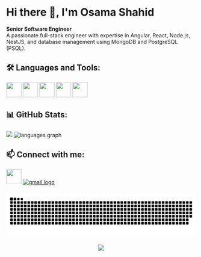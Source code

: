 # Hi there 👋, I'm Osama Shahid

**Senior Software Engineer**  
A passionate full-stack engineer with expertise in Angular, React, Node.js, NestJS, and database management using MongoDB and PostgreSQL (PSQL).

## 🛠️ Languages and Tools:

<img src="https://cdn.jsdelivr.net/gh/devicons/devicon/icons/angularjs/angularjs-original.svg" width="40" height="40"/> 
<img src="https://cdn.jsdelivr.net/gh/devicons/devicon/icons/react/react-original.svg" width="40" height="40"/>
<img src="https://cdn.jsdelivr.net/gh/devicons/devicon/icons/nodejs/nodejs-original.svg" width="40" height="40"/> 
<img src="https://cdn.jsdelivr.net/gh/devicons/devicon/icons/mongodb/mongodb-original.svg" width="40" height="40"/>
<img src="https://cdn.jsdelivr.net/gh/devicons/devicon/icons/postgresql/postgresql-original.svg" width="40" height="40"/>

## 📊 GitHub Stats:

###

<picture>
  <source
    srcset="https://github-readme-stats.vercel.app/api?username=OsamaShahid&show_icons=true&theme=dark"
    media="(prefers-color-scheme: dark)"
  />
  <source
    srcset="https://github-readme-stats.vercel.app/api?username=OsamaShahid&show_icons=true"
    media="(prefers-color-scheme: light), (prefers-color-scheme: no-preference)"
  />
  <img src="https://github-readme-stats.vercel.app/api?username=OsamaShahid&show_icons=true" />
</picture>

<picture>
  <img src="https://github-readme-stats.vercel.app/api/top-langs?username=OsamaShahid&show_icons=true&locale=en&hide_title=false&layout=compact&card_width=320&langs_count=5&theme=dark&hide_border=false" alt="languages graph"  />
</picture>

###



## 📫 Connect with me:

[<img src="https://cdn.jsdelivr.net/gh/devicons/devicon/icons/linkedin/linkedin-original.svg" width="40" height="40"/>](https://www.linkedin.com/in/usama-s-377964121/)
[<img src="https://raw.githubusercontent.com/maurodesouza/profile-readme-generator/master/src/assets/icons/social/gmail/default.svg" width="37" height="25" alt="gmail logo"  />](mailto:muhammadusama387@gmail.com)


###

<picture>
  <source media="(prefers-color-scheme: dark)" srcset="https://github.com/OsamaShahid/OsamaShahid/blob/output/github-contribution-grid-snake-dark.svg">
  <source media="(prefers-color-scheme: light)" srcset="https://github.com/OsamaShahid/OsamaShahid/blob/output/github-contribution-grid-snake.svg">
  <img alt="github contribution grid snake animation" src="https://github.com/OsamaShahid/OsamaShahid/blob/output/github-contribution-grid-snake.svg">
</picture>

###


###

<div align="center">
  <img src="https://profile-counter.glitch.me/OsamaShahid/count.svg?"  />
</div>

###
